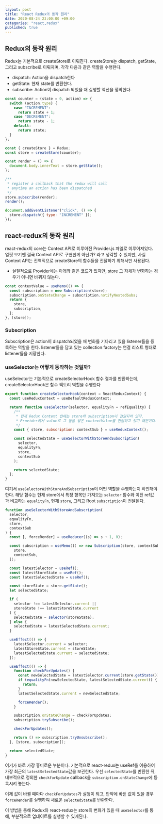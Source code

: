 ```yaml
---
layout: post
title: "React Redux의 동작 원리"
date: 2020-08-24 23:00:00 +09:00
categories: "react,redux"
published: true
---
```


## Redux의 동작 원리

Redux는 기본적으로 createStore로 이뤄진다. createStore는 dispatch, getState, 그리고 subscribe로 이뤄지며,
각각 다음과 같은 역할을 수행한다.

- dispatch: Action을 dispatch한다
- getState: 현재 state를 반환한다.
- subscribe: Action이 dispatch 되었을 때 실행할 액션을 정의한다.

```javascript
const counter = (state = 0, action) => {
  switch (action.type) {
    case "INCREMENT":
      return state + 1;
    case "DECREMENT":
      return state - 1;
    default:
      return state;
  }
};

const { createStore } = Redux;
const store = createStore(counter);

const render = () => {
  document.body.innerText = store.getState();
};

/**
 * register a callback that the redux will call
 * anytime an action has been dispatched
 */
store.subscribe(render);
render();

document.addEventListener("click", () => {
  store.dispatch({ type: "INCREMENT" });
});
```

## react-redux의 동작 원리

react-redux의 core는 Context API로 이루어진 Provider.js 파일로 이루어져있다.
얼핏 보기엔 결국 Context API로 구현한게 아닌가? 라고 생각할 수 있지만, 사실 Context API는 전역적으로 createStore의 함수들을 전달하기 위해서만 사용된다.

- 실질적으로 Provider에는 아래와 같은 코드가 있지만, store 그 자체가 변화하는 경우가 아니면 바뀌지 않는다.

```javascript
const contextValue = useMemo(() => {
  const subscription = new Subscription(store);
  subscription.onStateChange = subscription.notifyNestedSubs;
  return {
    store,
    subscription,
  };
}, [store]);
```

### Subscription

Subscription은 action이 dispatch되었을 때 변화를 기다리고 있을 listener들을 등록하는 역할을 한다.
listener들을 담고 있는 collection factory는 연결 리스트 형태로 listener들을 저장한다.

### useSelector는 어떻게 동작하는 것일까?

useSelector는 기본적으로 createSelectorHook 함수 결과를 반환하는데,
createSelectorHook은 함수 팩토리 역할을 수행한다

```javascript
export function createSelectorHook(context = ReactReduxContext) {
  const useReduxContext = useDefaultReduxContext;

  return function useSelector(selector, equalityFn = refEquality) {
    /**
     * 현재 Redux Context 안에는 store와 subscription이 전달되어 있다.
     * Provider에서 value로 그 둘을 넣은 contextValue를 전달하고 있기 때문이다.
     */
    const { store, subscription: contextSub } = useReduxContext();

    const selectedState = useSelectorWithStoreAndSubscription(
      selector,
      equalityFn,
      store,
      contextSub
    );

    return selectedState;
  };
}
```

여기서 `useSelectorWithStoreAndSubscription`이 어떤 역할을 수행하는지 확인해야한다.
해당 함수는 현재 store에서 특정 항목만 가져오는 `selector` 함수와 이전 ref값과 비교하는 `equalityFn`, 현재 `store`, 그리고 Root `subscription`이 전달된다.

```javascript
function useSelectorWithStoreAndSubscription(
  selector,
  equalityFn,
  store,
  contextSub
) {
  const [, forceRender] = useReducer((s) => s + 1, 0);

  const subscription = useMemo(() => new Subscription(store, contextSub), [
    store,
    contextSub,
  ]);

  const latestSelector = useRef();
  const latestStoreState = useRef();
  const latestSelectedState = useRef();

  const storeState = store.getState();
  let selectedState;

  if (
    selector !== latestSelector.current ||
    storeState !== latestStoreState.current
  ) {
    selectedState = selector(storeState);
  } else {
    selectedState = latestSelectedState.current;
  }

  useEffect(() => {
    latestSelector.current = selector;
    latestStoreState.current = storeState;
    latestSelectedState.current = selectedState;
  });

  useEffect(() => {
    function checkForUpdates() {
      const newSelectedState = latestSelector.current(store.getState());
      if (equalityFn(newSelectedState, latestSelectedState.current)) {
        return;
      }
      latestSelectedState.current = newSelectedState;

      forceRender();
    }

    subscription.onStateChange = checkForUpdates;
    subscription.trySubscribe();

    checkForUpdates();

    return () => subscription.tryUnsubscribe();
  }, [store, subscription]);

  return selectedState;
}
```

여기가 바로 가장 흥미로운 부분이다.
기본적으로 react-redux는 useRef를 이용하여 가장 최근의 `latestSelectedState`값을 보관한다.
우선 `selectedState`를 반환한 뒤, 내부적으로 정의한 `checkforUpdate` callback을 `subscription.onStateChange`에 등록시켜 놓는다.

이제 값이 바뀔 때마다 `checkForUpdates`가 실행이 되고, 만약에 바뀐 값이 있을 경우 `forceRender`를 실행하여 새로운 `selectedState`를 반환한다.

이 방법을 통해 Redux와 react-redux는 store의 변화가 있을 때 `useSelector`를 통해, 부분적으로 업데이트를 실행할 수 있게된다.
